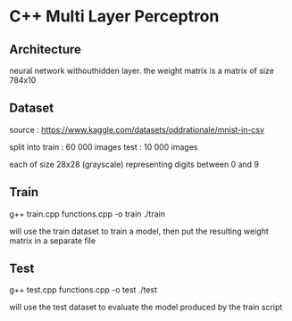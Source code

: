 # C++ Multi Layer Perceptron

## Architecture
neural network withouthidden layer. the weight matrix is a matrix of size 784x10


## Dataset
source : https://www.kaggle.com/datasets/oddrationale/mnist-in-csv

split into 
	train : 60 000 images 
	test : 10 000 images

each of size 28x28 (grayscale)
representing digits between 0 and 9

## Train

g++ train.cpp functions.cpp -o train
./train

will use the train dataset to train a model, then put the resulting weight matrix in a separate file

## Test

g++ test.cpp functions.cpp -o test
./test

will use the test dataset to evaluate the model produced by the train script
